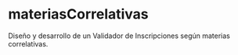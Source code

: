 # materiasCorrelativas
 Diseño y  desarrollo de un Validador de Inscripciones según materias correlativas.
